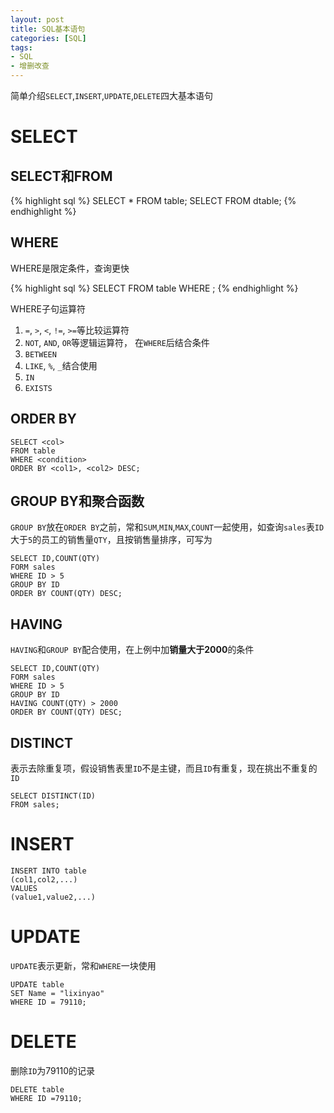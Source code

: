 ```yaml
---
layout: post
title: SQL基本语句
categories: [SQL]
tags:
- SQL
- 增删改查
---
```


简单介绍`SELECT`,`INSERT`,`UPDATE`,`DELETE`四大基本语句

# SELECT

## SELECT和FROM

{% highlight sql %}
SELECT * FROM table;
SELECT <col> FROM dtable;
{% endhighlight %}

## WHERE

WHERE是限定条件，查询更快

{% highlight sql %}
SELECT <col> FROM table WHERE <restrictive condition>;
{% endhighlight %}

WHERE子句运算符

1. `=`, `>`, `<`, `!=`, `>=`等比较运算符
2. `NOT`, `AND`, `OR`等逻辑运算符， 在`WHERE`后结合条件
3. `BETWEEN`
4. `LIKE`, `%`, `_`结合使用
5. `IN`
6. `EXISTS`

## ORDER BY

	SELECT <col>
	FROM table
	WHERE <condition>
	ORDER BY <col1>, <col2> DESC;

## GROUP BY和聚合函数

`GROUP BY`放在`ORDER BY`之前，常和`SUM`,`MIN`,`MAX`,`COUNT`一起使用，如查询`sales`表`ID`大于`5`的员工的销售量`QTY`，且按销售量排序，可写为

	SELECT ID,COUNT(QTY)
	FORM sales
	WHERE ID > 5
	GROUP BY ID
	ORDER BY COUNT(QTY) DESC;

## HAVING

`HAVING`和`GROUP BY`配合使用，在上例中加**销量大于2000**的条件

	SELECT ID,COUNT(QTY)
	FORM sales
	WHERE ID > 5
	GROUP BY ID
	HAVING COUNT(QTY) > 2000
	ORDER BY COUNT(QTY) DESC;

## DISTINCT

表示去除重复项，假设销售表里`ID`不是主键，而且`ID`有重复，现在挑出不重复的`ID`

	SELECT DISTINCT(ID)
	FROM sales;

# INSERT

	INSERT INTO table
	(col1,col2,...)
	VALUES
	(value1,value2,...)

# UPDATE

`UPDATE`表示更新，常和`WHERE`一块使用

	UPDATE table
	SET Name = "lixinyao"
	WHERE ID = 79110;

# DELETE

删除`ID`为79110的记录

	DELETE table
	WHERE ID =79110;
